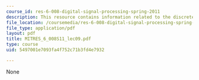 ```yaml
---
course_id: res-6-008-digital-signal-processing-spring-2011
description: This resource contains information related to the discrete fourier transform.
file_location: /coursemedia/res-6-008-digital-signal-processing-spring-2011/5497001e7093fa4f752c71b3fd4e7932_MITRES_6_008S11_lec09.pdf
file_type: application/pdf
layout: pdf
title: MITRES_6_008S11_lec09.pdf
type: course
uid: 5497001e7093fa4f752c71b3fd4e7932

---
```

None